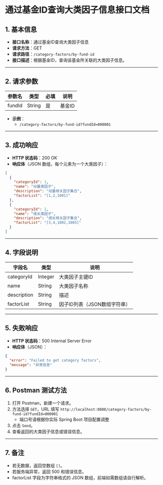 # 通过基金ID查询大类因子信息接口文档

## 1. 基本信息

- **接口名称**：通过基金ID查询大类因子信息
- **请求方法**：GET
- **请求路径**：`/category-factors/by-fund-id`
- **接口描述**：根据基金ID，查询该基金所关联的大类因子信息。

---

## 2. 请求参数

| 参数名    | 类型   | 必填 | 说明     |
|-----------|--------|------|----------|
| fundId    | String | 是   | 基金ID   |

- **示例**：
  - `/category-factors/by-fund-id?fundId=000001`

---

## 3. 成功响应

- **HTTP 状态码**：200 OK
- **响应体**（JSON 数组，每个元素为一个大类因子）：

```json
[
  {
    "categoryId": 1,
    "name": "动量类因子",
    "description": "动量相关因子集合",
    "factorList": "[1,2,1001]"
  },
  {
    "categoryId": 2,
    "name": "成长类因子",
    "description": "成长相关因子集合",
    "factorList": "[3,4,1002,1003]"
  }
]
```

---

## 4. 字段说明

| 字段名      | 类型    | 说明                     |
|-------------|---------|--------------------------|
| categoryId  | Integer | 大类因子主键ID           |
| name        | String  | 大类因子名称             |
| description | String  | 描述                     |
| factorList  | String  | 因子ID列表（JSON数组字符串）|

---

## 5. 失败响应

- **HTTP 状态码**：500 Internal Server Error
- **响应体**（JSON）：

```json
{
  "error": "Failed to get category factors",
  "message": "异常信息"
}
```

---

## 6. Postman 测试方法

1. 打开 Postman，新建一个请求。
2. 方法选择 `GET`，URL 填写 `http://localhost:8080/category-factors/by-fund-id?fundId=000001`
   - 端口号请根据你实际 Spring Boot 项目配置调整
3. 点击 `Send`。
4. 查看返回的大类因子信息或错误信息。

---

## 7. 备注

- 若无数据，返回空数组 `[]`。
- 若服务端异常，返回 500 和错误信息。
- factorList 字段为字符串格式的 JSON 数组，前端如需数组请自行解析。 